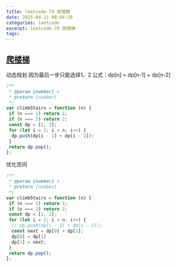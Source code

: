 ```yaml
---
title: leetcode-70 爬楼梯
date: 2025-04-21 00:04:28
categories: leetcode
excerpt: leetcode-70 爬楼梯
tags:
---
```


## [爬楼梯](https://leetcode.cn/problems/climbing-stairs/description/)

动态规划
因为最后一步只能选择1、2
公式：dp[n] = dp[n-1] + dp[n-2]

```js
/**
 * @param {number} n
 * @return {number}
 */
var climbStairs = function (n) {
 if (n === 1) return 1;
 if (n === 2) return 2;
 const dp = [1, 2];
 for (let i = 2; i < n; i++) {
  dp.push(dp[i - 1] + dp[i - 2]);
 }
 return dp.pop();
};
```

优化空间

```js
/**
 * @param {number} n
 * @return {number}
 */
var climbStairs = function (n) {
 if (n === 1) return 1;
 if (n === 2) return 2;
 const dp = [1, 2];
 for (let i = 2; i < n; i++) {
  // dp.push(dp[i - 1] + dp[i - 2]);
  const next = dp[0] + dp[1];
  dp[0] = dp[1]
  dp[1] = next;
 }
 return dp.pop();
};
```
